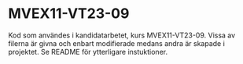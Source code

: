 # MVEX11-VT23-09
Kod som användes i kandidatarbetet, kurs MVEX11-VT23-09. Vissa av filerna är givna och enbart modifierade medans andra är skapade i projektet. Se README för ytterligare instuktioner. 

